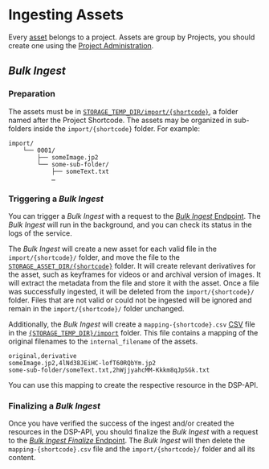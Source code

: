 # Ingesting Assets

Every [asset](index.md#assets) belongs to a project. 
Assets are group by Projects, you should create one using the [Project Administration](https://docs.dasch.swiss/latest/DSP-APP/user-guide/project/?h=project).

## _Bulk Ingest_

### Preparation
The assets must be in [`STORAGE_TEMP_DIR/import/{shortcode}`](service-configuration.md#storage), a folder named after the Project Shortcode.
The assets may be organized in sub-folders inside the `import/{shortcode}` folder.
For example:
```
import/
    └── 0001/ 
        ├── someImage.jp2
        └── some-sub-folder/
            ├── someText.txt
            …
```

### Triggering a _Bulk Ingest_
You can trigger a _Bulk Ingest_ with a request to the [_Bulk Ingest_ Endpoint](api-endpoints-projects.md#post-projectsshortcodebulk-ingest). 
The _Bulk Ingest_ will run in the background, and you can check its status in the logs of the service.

The _Bulk Ingest_ will create a new asset for each valid file in the `import/{shortcode}/` folder, and move the file to the [`STORAGE_ASSET_DIR/{shortcode}`](service-configuration.md#storage) folder.
It will create relevant derivatives for the asset, such as keyframes for videos or and archival version of images.
It will extract the metadata from the file and store it with the asset.
Once a file was successfully ingested, it will be deleted from the `import/{shortcode}/` folder.
Files that are not valid or could not be ingested will be ignored and remain in the `import/{shortcode}/` folder unchanged.

Additionally, the _Bulk Ingest_ will create a `mapping-{shortcode}.csv` [CSV](https://www.rfc-editor.org/rfc/rfc4180) file in the [`{STORAGE_TEMP_DIR}/import`](service-configuration.md#storage) folder. 
This file contains a mapping of the original filenames to the `internal_filename` of the assets.

```csv
original,derivative
someImage.jp2,4lNd38JEiHC-lofT60RQbYm.jp2
some-sub-folder/someText.txt,2hWjjyahcMM-Kkkm8qJpSGk.txt
```

You can use this mapping to create the respective resource in the DSP-API.

### Finalizing a _Bulk Ingest_
Once you have verified the success of the ingest and/or created the resources in the DSP-API, 
you should finalize the _Bulk Ingest_ with a request to the [_Bulk Ingest Finalize_ Endpoint](api-endpoints-projects.md#post-projectsshortcodebulk-ingestfinalize).
The _Bulk Ingest_ will then delete the `mapping-{shortcode}.csv` file and the `import/{shortcode}/` folder and all its content.
